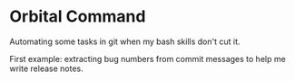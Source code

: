 # Orbital Command

Automating some tasks in git when my bash skills don't cut it.

First example: extracting bug numbers from commit messages to help
me write release notes.
